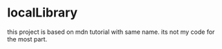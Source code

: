 # localLibrary

this project is based on mdn tutorial with same name.
its not my code for the most part.